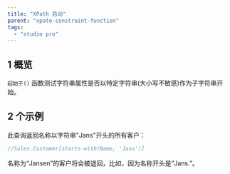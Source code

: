 ```yaml
---
title: "XPath 启动"
parent: "xpate-constraint-function"
tags:
  - "studio pro"
---
```


## 1 概览

`起始于()` 函数测试字符串属性是否以特定字符串(大小写不敏感)作为子字符串开始。

## 2 个示例

此查询返回名称以字符串"Jans"开头的所有客户：

```java
//Sales.Customer[starts-with(Name, 'Jans')]
```

名称为“Jansen”的客户将会被退回，比如，因为名称开头是“Jans.”。
